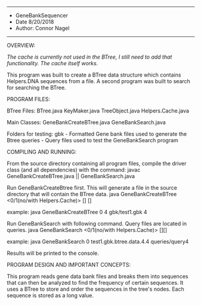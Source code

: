 ****************
* GeneBankSequencer
* Date 8/20/2018
* Author: Connor Nagel 
**************** 

OVERVIEW:

*The cache is currently not used in the BTree, I still need to add that functionality. The cache itself works.*

This program was built to create a BTree data structure which contains Helpers.DNA sequences from a file. A second program was built to search 
for searching the BTree.

PROGRAM FILES:

BTree Files:
BTree.java
KeyMaker.java
TreeObject.java
Helpers.Cache.java

Main Classes:
GeneBankCreateBTree.java
GeneBankSearch.java

Folders for testing:
gbk - Formatted Gene bank files used to generate the Btree
queries - Query files used to test the GeneBankSearch program

COMPILING AND RUNNING:

From the source directory containing all program files, compile the
driver class (and all dependencies) with the command:
javac GeneBankCreateBTree.java || GeneBankSearch.java
 
Run GeneBankCreateBtree first. This will generate a file in the source directory that will contain the BTree data.
java GeneBankCreateBTree <0/1(no/with Helpers.Cache)> <degree> <gbk file> <sequence length> [<cache size>] [<debug level>]

example: java GeneBankCreateBTree 0 4 gbk/test1.gbk 4

Run GeneBankSearch with following command. Query files are located in queries.
java GeneBankSearch <0/1(no/with Helpers.Cache)> <btree file> <query file> [<cache size>][<debug level>]

example: java GeneBankSearch 0 test1.gbk.btree.data.4.4 queries/query4
 
Results will be printed to the console.

PROGRAM DESIGN AND IMPORTANT CONCEPTS:

This program reads gene data bank files and breaks them into sequences that can then be analyzed to find the frequency of certain sequences. It uses a BTree to store and order the sequences in the tree's nodes. Each sequence is stored as a long value.
 